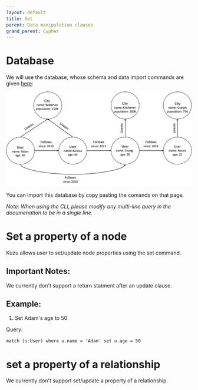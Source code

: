 ```yaml
---
layout: default
title: Set
parent: Data manipulation clauses
grand_parent: Cypher
---
```


# Database
We will use the database, whose schema and data import commands are given [here](example-database.md):

<img src="../query-clauses/running-example.png" width="800">

You can import this database by copy pasting the comands on that page. 

*Note: When using the CLI, please modify any multi-line query in the documenation to be in a single line.*

# Set a property of a node
Kùzu allows user to set/update node properties using the set command.

## Important Notes:
We currently don't support a return statment after an update clause.

## Example:
1. Set Adam's age to 50

Query:
```
match (u:User) where u.name = 'Adam' set u.age = 50 
```

# set a property of a relationship
We currently don't support set/update a property of a relationship.
